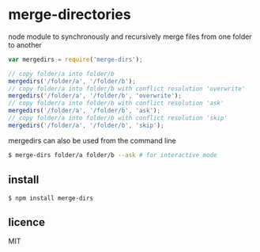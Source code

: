 merge-directories
==========

node module to synchronously and recursively merge files from one folder to another

```js
var mergedirs = require('merge-dirs');

// copy folder/a into folder/b
mergedirs('/folder/a', '/folder/b');
// copy folder/a into folder/b with conflict resolution 'overwrite'
mergedirs('/folder/a', '/folder/b', 'overwrite');
// copy folder/a into folder/b with conflict resolution 'ask'
mergedirs('/folder/a', '/folder/b', 'ask');
// copy folder/a into folder/b with conflict resolution 'skip'
mergedirs('/folder/a', '/folder/b', 'skip');
```

mergedirs can also be used from the command line
``` bash
$ merge-dirs folder/a folder/b --ask # for interactive mode
```

## install

```
$ npm install merge-dirs
```

## licence

MIT
